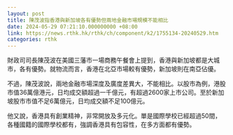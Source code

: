 ```yaml
---
layout: post
title: 陳茂波指香港與新加坡各有優勢但兩地金融市場規模不能相比
date: 2024-05-29 07:21:10.000000000 +08:00
link: https://news.rthk.hk/rthk/ch/component/k2/1755134-20240529.htm
categories: rthk
---
```


財政司司長陳茂波在美國三藩市一場商務午餐會上提到，香港與新加坡都是大城市，各有優勢。就物流而言，香港在北亞市場較有優勢，新加坡則在南亞佔優。
 
不過，陳茂波說，兩地金融市場深度及廣度差異大，不能相比。以股市為例，港股市值36萬億港元，日均成交額超過一千億元，有超過2600家上市公司。至於新加坡股市市值不足6萬億元，日均成交額不足100億元。
 
他又說，香港具有創業精神，非常開放及多元化。單是國際學校已經超過50間，各種國籍的國際學校都有，強調香港具有包容性，在多方面都有優勢。
